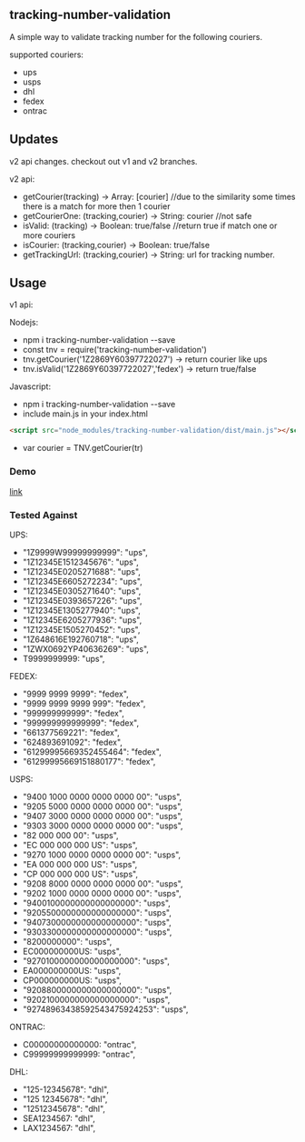 ## tracking-number-validation

A simple way to validate tracking number for the following couriers.

supported couriers:

- ups
- usps
- dhl
- fedex
- ontrac

## Updates

v2 api changes.
checkout out v1 and v2 branches.

v2 api:

- getCourier(tracking) -> Array: [courier] //due to the similarity some times there is a match for more then 1 courier
- getCourierOne: (tracking,courier) -> String: courier //not safe
- isValid: (tracking) -> Boolean: true/false //return true if match one or more couriers
- isCourier: (tracking,courier) -> Boolean: true/false
- getTrackingUrl: (tracking,courier) -> String: url for tracking number.

## Usage

v1 api:

Nodejs:

- npm i tracking-number-validation --save
- const tnv = require('tracking-number-validation')
- tnv.getCourier('1Z2869Y60397722027') -> return courier like ups
- tnv.isValid('1Z2869Y60397722027','fedex') -> return true/false

Javascript:

- npm i tracking-number-validation --save
- include main.js in your index.html
```html
<script src="node_modules/tracking-number-validation/dist/main.js"></script>
```
- var courier = TNV.getCourier(tr)

### Demo

[link](https://niradler.github.io/tracking-number-validation/)

### Tested Against

UPS:

- "1Z9999W99999999999": "ups",
- "1Z12345E1512345676": "ups",
- "1Z12345E0205271688": "ups",
- "1Z12345E6605272234": "ups",
- "1Z12345E0305271640": "ups",
- "1Z12345E0393657226": "ups",
- "1Z12345E1305277940": "ups",
- "1Z12345E6205277936": "ups",
- "1Z12345E1505270452": "ups",
- "1Z648616E192760718": "ups",
- "1ZWX0692YP40636269": "ups",
- T9999999999: "ups",

FEDEX:

- "9999 9999 9999": "fedex",
- "9999 9999 9999 999": "fedex",
- "999999999999": "fedex",
- "999999999999999": "fedex",
- "661377569221": "fedex",
- "624893691092": "fedex",
- "61299995669352455464": "fedex",
- "61299995669151880177": "fedex",

USPS:

- "9400 1000 0000 0000 0000 00": "usps",
- "9205 5000 0000 0000 0000 00": "usps",
- "9407 3000 0000 0000 0000 00": "usps",
- "9303 3000 0000 0000 0000 00": "usps",
- "82 000 000 00": "usps",
- "EC 000 000 000 US": "usps",
- "9270 1000 0000 0000 0000 00": "usps",
- "EA 000 000 000 US": "usps",
- "CP 000 000 000 US": "usps",
- "9208 8000 0000 0000 0000 00": "usps",
- "9202 1000 0000 0000 0000 00": "usps",
- "9400100000000000000000": "usps",
- "9205500000000000000000": "usps",
- "9407300000000000000000": "usps",
- "9303300000000000000000": "usps",
- "8200000000": "usps",
- EC000000000US: "usps",
- "9270100000000000000000": "usps",
- EA000000000US: "usps",
- CP000000000US: "usps",
- "9208800000000000000000": "usps",
- "9202100000000000000000": "usps",
- "92748963438592543475924253": "usps",

ONTRAC:

- C00000000000000: "ontrac",
- C99999999999999: "ontrac",

DHL:

- "125-12345678": "dhl",
- "125 12345678": "dhl",
- "12512345678": "dhl",
- SEA1234567: "dhl",
- LAX1234567: "dhl",